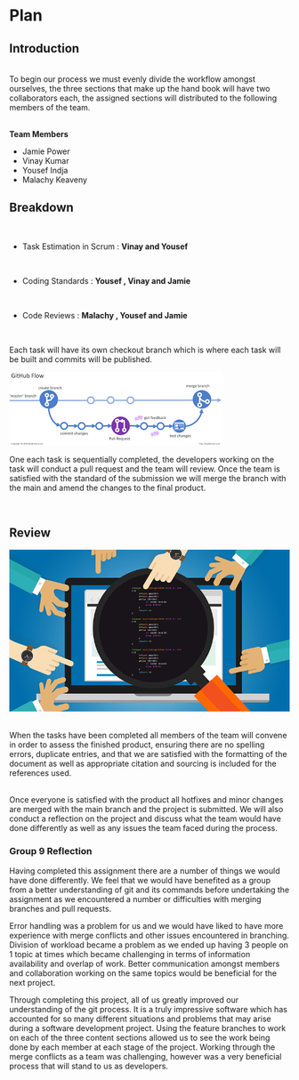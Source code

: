 # Plan 


## Introduction
<br>
To begin our process we must evenly divide the workflow amongst ourselves, 
the three sections that make up the hand book will have two collaborators each, the 
assigned sections will distributed to the following members of the team.

<br>**Team Members**
- Jamie Power
- Vinay Kumar
- Yousef Indja
- Malachy Keaveny


## Breakdown

<br>

* Task Estimation in Scrum :  **Vinay and Yousef** 
<br>

* Coding Standards : **Yousef , Vinay and Jamie**
<br>

* Code Reviews : **Malachy , Yousef and Jamie**

<br>

Each task will have its own checkout branch which is where each task 
will be built and commits will be published. 

![Gitflow](images/gitflow.png)

One each task is sequentially 
completed, the developers working on the task will conduct a pull request and 
the team will review. Once the team is satisfied with the standard of the 
submission we will merge the branch with the main and amend the changes 
to the final product.

<br>


## Review
![Gitflow](images/code-review.png)

<br>
When the tasks have been completed all members of the 
team will convene in order to assess the finished product, ensuring 
there are no spelling errors, duplicate entries, and that we are satisfied 
with the formatting of the document as well as appropriate citation and sourcing 
is included for the references used. 

<br>
<br>

Once everyone is satisfied with the product
all hotfixes and minor changes are merged with the main branch and the project 
is submitted. We will also conduct a reflection on the project and discuss
what the team would have done differently as well as any issues the team 
faced during the process.
<br>



### Group 9 Reflection 

Having completed this assignment there are a number of things we would have done differently. We feel that we would have benefited as a group from a better understanding of git and its commands before undertaking the assignment as we encountered a number or difficulties with merging branches and pull requests. 
<br>

Error handling was a problem for us and we would have liked to have more experience with merge conflicts and other issues encountered in branching. 
Division of workload became a problem as we ended up having 3 people on 1 topic at times which became challenging in terms of information availability and overlap of work. Better communication amongst members and collaboration working on the same topics would be beneficial for the next project. 
<br>

Through completing this project, all of us greatly improved our understanding of the git process. It is a truly impressive software which has accounted for so many different situations and problems that may arise during a software development project. Using the feature branches to work on each of the three content sections allowed us to see the work being done by each member at each stage of the project. Working through the merge conflicts as a team was challenging, however was a very beneficial process that will stand to us as developers.